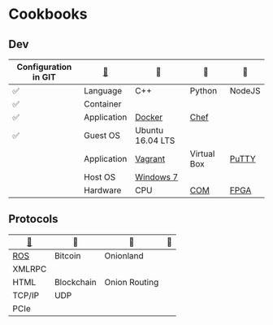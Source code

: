 # Cookbooks


## Dev

|Configuration in GIT|[:leaves:](https://www.webpagefx.com/tools/emoji-cheat-sheet/)|     :sunflower:        |     :herb:        | :tulip:|
|----------------|----------|----------|----------|----------|
|:white_check_mark:|Language| C++ | Python | NodeJS |
|:white_check_mark:|Container|  |  |
|:white_check_mark:|Application| [Docker](VCD/Docker) | [Chef](VCD/Chef) |
|:white_check_mark:|Guest OS| Ubuntu 16.04 LTS |  |
||Application| [Vagrant](VCD/Vagrant) | Virtual Box |[PuTTY](Tool/PuTTY.md)|
||Host OS| [Windows 7](Tools/Windows) |
||Hardware| CPU | [COM](https://en.wikipedia.org/wiki/Computer-on-module) | [FPGA](https://en.wikipedia.org/wiki/Field-programmable_gate_array) |


## Protocols

|[:leaves:](https://www.webpagefx.com/tools/emoji-cheat-sheet/)|     :sunflower:        |     :herb:        | :tulip:|
|--------------------------|----------|----------|----------|
|[ROS](Programming/ROS)| Bitcoin | Onionland|
|XMLRPC||  |  |
|HTML|Blockchain| Onion Routing |
|TCP/IP| UDP |
|PCIe|
